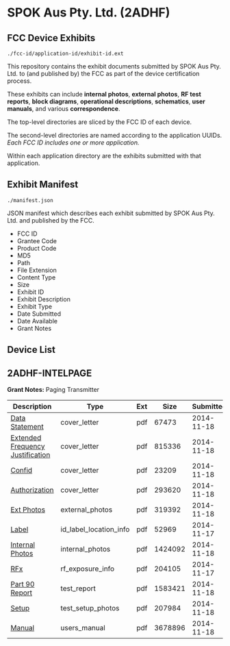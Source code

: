 # SPOK Aus Pty. Ltd. (2ADHF)
## FCC Device Exhibits

```
./fcc-id/application-id/exhibit-id.ext
```

This repository contains the exhibit documents submitted by SPOK Aus Pty. Ltd. to (and published by) the FCC as part of the device certification process.

These exhibits can include **internal photos**, **external photos**, **RF test reports**, **block diagrams**, **operational descriptions**, **schematics**, **user manuals**, and various **correspondence**.

The top-level directories are sliced by the FCC ID of each device.

The second-level directories are named according to the application UUIDs. *Each FCC ID includes one or more application.*

Within each application directory are the exhibits submitted with that application. 

## Exhibit Manifest

```
./manifest.json
```

JSON manifest which describes each exhibit submitted by SPOK Aus Pty. Ltd. and published by the FCC.

- FCC ID
- Grantee Code
- Product Code
- MD5
- Path
- File Extension
- Content Type
- Size
- Exhibit ID
- Exhibit Description
- Exhibit Type
- Date Submitted
- Date Available
- Grant Notes

## Device List
## 2ADHF-INTELPAGE
**Grant Notes:** Paging Transmitter

| Description | Type | Ext | Size | Submitted | Available |
| ----------- | ---- | --- | ---- | --------- | --------- |
| [Data Statement](2ADHF-INTELPAGE/97f50f20a80dc27663d4c0bc70dfb19c/2447691.pdf) | cover_letter | pdf | 67473 | 2014-11-18 | 2014-11-18 |
| [Extended Frequency Justification](2ADHF-INTELPAGE/97f50f20a80dc27663d4c0bc70dfb19c/2447692.pdf) | cover_letter | pdf | 815336 | 2014-11-18 | 2014-11-18 |
| [Confid](2ADHF-INTELPAGE/97f50f20a80dc27663d4c0bc70dfb19c/2447694.pdf) | cover_letter | pdf | 23209 | 2014-11-18 | 2014-11-18 |
| [Authorization](2ADHF-INTELPAGE/97f50f20a80dc27663d4c0bc70dfb19c/2447697.pdf) | cover_letter | pdf | 293620 | 2014-11-18 | 2014-11-18 |
| [Ext Photos](2ADHF-INTELPAGE/97f50f20a80dc27663d4c0bc70dfb19c/2447693.pdf) | external_photos | pdf | 319392 | 2014-11-18 | 2014-11-18 |
| [Label](2ADHF-INTELPAGE/97f50f20a80dc27663d4c0bc70dfb19c/2446626.pdf) | id_label_location_info | pdf | 52969 | 2014-11-17 | 2014-11-18 |
| [Internal Photos](2ADHF-INTELPAGE/97f50f20a80dc27663d4c0bc70dfb19c/2447695.pdf) | internal_photos | pdf | 1424092 | 2014-11-18 | 2014-11-18 |
| [RFx](2ADHF-INTELPAGE/97f50f20a80dc27663d4c0bc70dfb19c/2446625.pdf) | rf_exposure_info | pdf | 204105 | 2014-11-17 | 2014-11-18 |
| [Part 90 Report](2ADHF-INTELPAGE/97f50f20a80dc27663d4c0bc70dfb19c/2447701.pdf) | test_report | pdf | 1583421 | 2014-11-18 | 2014-11-18 |
| [Setup](2ADHF-INTELPAGE/97f50f20a80dc27663d4c0bc70dfb19c/2447698.pdf) | test_setup_photos | pdf | 207984 | 2014-11-18 | 2014-11-18 |
| [Manual](2ADHF-INTELPAGE/97f50f20a80dc27663d4c0bc70dfb19c/2447700.pdf) | users_manual | pdf | 3678896 | 2014-11-18 | 2014-11-18 |
